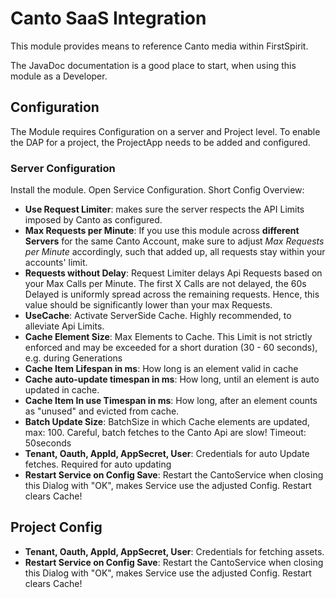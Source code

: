 # Canto SaaS Integration

This module provides means to reference Canto media within FirstSpirit.

The JavaDoc documentation is a good place to start, when using this module as a Developer.

## Configuration

The Module requires Configuration on a server and Project level.
To enable the DAP for a project, the ProjectApp needs to be added and configured.

### Server Configuration

Install the module.
Open Service Configuration. Short Config Overview:

* __Use Request Limiter__: makes sure the server respects the API Limits imposed by Canto as configured.
* __Max Requests per Minute__: If you use this module across __different Servers__ for the same Canto Account, make sure to adjust _Max Requests per
  Minute_ accordingly, such
  that added up, all requests stay within your accounts' limit.
* __Requests without Delay__: Request Limiter delays Api Requests based on your Max Calls per Minute. The first X Calls are not delayed, the 60s
  Delayed is uniformly spread across the remaining requests. Hence, this value should be significantly lower than your max Requests.
* __UseCache__: Activate ServerSide Cache. Highly recommended, to alleviate Api Limits.
* __Cache Element Size__: Max Elements to Cache. This Limit is not strictly enforced and may be exceeded for a short duration (30 - 60 seconds), e.g.
  during Generations
* __Cache Item Lifespan in ms__: How long is an element valid in cache
* __Cache auto-update timespan in ms__: How long, until an element is auto updated in cache.
* __Cache Item In use Timespan in ms__: How long, after an element counts as "unused" and evicted from cache.
* __Batch Update Size__: BatchSize in which Cache elements are updated, max: 100. Careful, batch fetches to the Canto Api are slow! Timeout: 50seconds
* __Tenant, Oauth, AppId, AppSecret, User__: Credentials for auto Update fetches. Required for auto updating
* __Restart Service on Config Save__: Restart the CantoService when closing this Dialog with "OK", makes Service use the adjusted Config. Restart
  clears Cache!

## Project Config

* __Tenant, Oauth, AppId, AppSecret, User__: Credentials for fetching assets.
* __Restart Service on Config Save__: Restart the CantoService when closing this Dialog with "OK", makes Service use the adjusted Config. Restart
  clears Cache!
